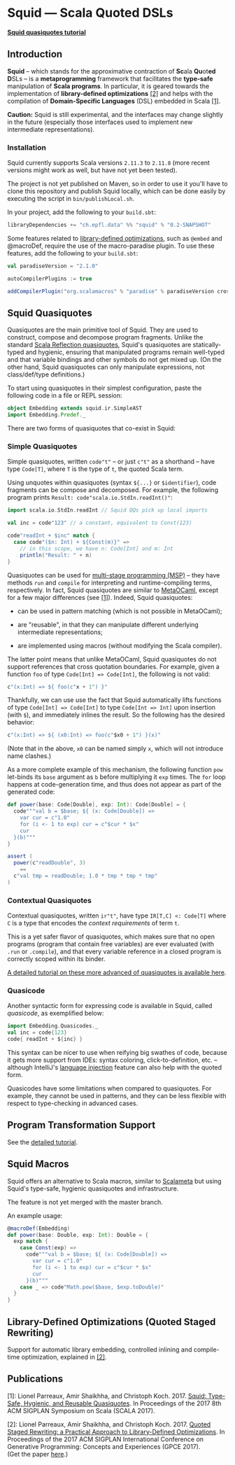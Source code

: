 # **Squid** ― Scala Quoted DSLs


**[Squid quasiquotes tutorial](doc/tuto/Quasiquotes.md)**


## Introduction

**Squid** – which stands for the approximative contraction of **Sc**ala **Qu**ot**ed** **D**SLs –
is a **metaprogramming** framework 
that facilitates the **type-safe** manipulation of **Scala programs**.
In particular, it is geared towards
the implementation of **library-defined optimizations** [[2]](#gpce17) and 
helps with the compilation of **Domain-Specific Languages** (DSL) embedded in Scala [[1]](#scala17).

<!-- TODO: give concrete application examples to pique curiosity/generate interest -->

**Caution:** Squid is still experimental, and the interfaces may change slightly in the future (especially those interfaces used to implement new intermediate representations).


### Installation

Squid currently supports Scala versions `2.11.3` to `2.11.8` 
(more recent versions might work as well, but have not yet been tested).

The project is not yet published on Maven, 
so in order to use it you'll have to clone this repository
and publish Squid locally,
which can be done easily by executing the script in `bin/publishLocal.sh`.

In your project, add the following to your `build.sbt`:

```scala
libraryDependencies += "ch.epfl.data" %% "squid" % "0.2-SNAPSHOT"
```

Some features related to [library-defined optimizations](#qsr), 
such as `@embed` and @macroDef, require the use of the macro-paradise  plugin.
To use these features, add the following to your `build.sbt`:

```scala
val paradiseVersion = "2.1.0"

autoCompilerPlugins := true

addCompilerPlugin("org.scalamacros" % "paradise" % paradiseVersion cross CrossVersion.full)
```



## Squid Quasiquotes

Quasiquotes are the main primitive tool of Squid. 
They are used to construct, compose and decompose program fragments.
Unlike the standard [Scala Reflection quasiquotes](https://docs.scala-lang.org/overviews/quasiquotes/intro.html),
Squid's quasiquotes are statically-typed and hygienic, 
ensuring that manipulated programs remain well-typed 
and that variable bindings and other symbols do not get mixed up.
(On the other hand, Squid quasiquotes can only manipulate expressions, not class/def/type definitions.)

To start using quasiquotes in their simplest configuration, 
paste the following code in a file or REPL session:

```scala
object Embedding extends squid.ir.SimpleAST
import Embedding.Predef._
```

There are two forms of quasiquotes that co-exist in Squid:

### Simple Quasiquotes

Simple quasiquotes, written `code"t"` 
– or just `c"t"` as a shorthand –
have type `Code[T]`, 
where `T` is the type of `t`, the quoted Scala term.

Using unquotes within quasiquotes (syntax `${...}` or `$identifier`), 
code fragments can be compose and decomposed.
For example, the following program prints `Result: code"scala.io.StdIn.readInt()"`:

```scala
import scala.io.StdIn.readInt // Squid QQs pick up local imports

val inc = code"123" // a constant, equivalent to Const(123)

code"readInt + $inc" match {
  case code"($n: Int) + ${Const(m)}" =>
    // in this scope, we have n: Code[Int] and m: Int
    println("Result: " + n)
}
```

Quasiquotes can be used for [multi-stage programming (MSP)](https://en.wikipedia.org/wiki/Multi-stage_programming)
– they have methods `run` and `compile` for interpreting and runtime-compiling terms, respectively.
In fact, Squid quasiquotes are similar to [MetaOCaml](http://okmij.org/ftp/ML/MetaOCaml.html),
except for a few major differences (see [[1]](#scala17)).
Indeed, Squid quasiquotes:

 * can be used in pattern matching (which is not possible in MetaOCaml);
 
 * are "reusable", in that they can manipulate different underlying intermediate representations;
 
 * are implemented using macros 
 (without modifying the Scala compiler).

The latter point means that unlike MetaOCaml, 
Squid quasiquotes do not support references that cross quotation boundaries.
For example, given a function `foo` of type `Code[Int] => Code[Int]`, 
the following is not valid:

```scala
c"(x:Int) => ${ foo(c"x + 1") }"
```

Thankfully, we can use use the fact that Squid automatically lifts functions of type `Code[Int] => Code[Int]` to type `Code[Int => Int]` upon insertion (with `$`), and immediately inlines the result. So the following has the desired behavior:

```scala
c"(x:Int) => ${ (x0:Int) => foo(c"$x0 + 1") }(x)"
```

(Note that in the above, `x0` can be named simply `x`, which will not introduce name clashes.)  

As a more complete example of this mechanism, the following function `pow` let-binds its `base` argument as `b` 
before multiplying it `exp` times.
The `for` loop happens at code-generation time, and thus does not appear as part of the generated code:

```scala
def power(base: Code[Double], exp: Int): Code[Double] = {
  code"""val b = $base; ${ (x: Code[Double]) =>
    var cur = c"1.0"
    for (i <- 1 to exp) cur = c"$cur * $x"
    cur
  }(b)"""
}

assert (
  power(c"readDouble", 3)
    == 
  c"val tmp = readDouble; 1.0 * tmp * tmp * tmp"
)
```




### Contextual Quasiquotes

Contextual quasiquotes, written `ir"t"`, 
have type `IR[T,C] <: Code[T]`
where `C` is a type that encodes the _context requirements_ of term `t`.

This is a yet safer flavor of quasiquotes, 
which makes sure that no open programs (program that contain free variables) 
are ever evaluated (with `.run` or `.compile`), 
and that every variable reference in a closed program 
is correctly scoped within its binder.

[A detailed tutorial on these more advanced of quasiquotes is available here](doc/tuto/Quasiquotes.md).



### Quasicode

Another syntactic form for expressing code is available in Squid,
called _quasicode_, as exemplified below:

```scala
import Embedding.Quasicodes._
val inc = code{123}
code{ readInt + ${inc} }
```

This syntax can be nicer to use when reifying big swathes of code,
because it gets more support from IDEs:
syntax coloring, click-to-definition, etc. – although IntelliJ's [language injection](https://www.jetbrains.com/help/idea/using-language-injections.html) feature can also help with the quoted form.

Quasicodes have some limitations when compared to quasiquotes.
For example, they cannot be used in patterns, 
and they can be less flexible with respect to type-checking in advanced cases.




## Program Transformation Support

See the [detailed tutorial](doc/tuto/Transformers.md).

<!-- give example, eg:
```scala
object PowerOptim extends IR.TopDownTransfo {
  new Rewrite[Double] {
    def apply[C] = {
      case dsl"math.pow($x, ${Constant(n)})"
        if n.isValidInt && (0 <= n && n <= 16) =>
          power(n.toInt)(x)
    }
  }
}
```
-->


## Squid Macros

Squid offers an alternative to Scala macros,
similar to [Scalameta](http://scalameta.org/) 
but using Squid's type-safe, hygienic quasiquotes and infrastructure.

The feature is not yet merged with the master branch.

An example usage:

```scala
@macroDef(Embedding)
def power(base: Double, exp: Int): Double = {
  exp match {
    case Const(exp) =>
      code"""val b = $base; ${ (x: Code[Double]) =>
        var cur = c"1.0"
        for (i <- 1 to exp) cur = c"$cur * $x"
        cur
      }(b)"""
    case _ => code"Math.pow($base, $exp.toDouble)"
  }
}
```



<a name="qsr"></a>
## Library-Defined Optimizations (Quoted Staged Rewriting)

Support for automatic library embedding, 
controlled inlining
and compile-time optimization,
explained in [[2]](#gpce17).








## Publications

<a name="scala17">[1]</a>: 
Lionel Parreaux, Amir Shaikhha, and Christoph Koch. 2017.
[Squid: Type-Safe, Hygienic, and Reusable Quasiquotes](https://conf.researchr.org/event/scala-2017/scala-2017-papers-squid-type-safe-hygienic-and-reusable-quasiquotes). In Proceedings of the 2017 8th ACM SIGPLAN Symposium on Scala (SCALA 2017). 
<!-- https://doi.org/10.1145/3136000.3136005 -->

<a name="gpce17">[2]</a>: 
Lionel Parreaux, Amir Shaikhha, and Christoph Koch. 2017.
[Quoted Staged Rewriting: a Practical Approach to Library-Defined Optimizations](https://conf.researchr.org/event/gpce-2017/gpce-2017-gpce-2017-staged-rewriting-a-practical-approach-to-library-defined-optimization).
In Proceedings of the 2017 ACM SIGPLAN International Conference on Generative Programming: Concepts and Experiences (GPCE 2017).  
(Get the paper [here](https://infoscience.epfl.ch/record/231076).)



